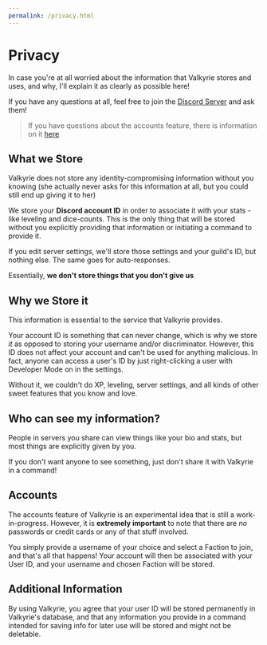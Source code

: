 ```yaml
---
permalink: /privacy.html
---
```


# Privacy

In case you're at all worried about the information that Valkyrie stores and uses, and why, I'll explain it as clearly as possible here!

If you have any questions at all, feel free to join the [Discord Server](https://discord.gg/T2JZtuf) and ask them!

> If you have questions about the accounts feature, there is information on it [here](https://wubzygd.github.io/Valkyrie/privacy#accounts)

## What we Store

Valkyrie does not store any identity-compromising information without you knowing (she actually never asks for this information at all, but you could still end up giving it to her)

We store your **Discord account ID** in order to associate it with your stats - like leveling and dice-counts. This is the only thing that will be stored without you explicitly providing that information or initiating a command to provide it.

If you edit server settings, we'll store those settings and your guild's ID, but nothing else. The same goes for auto-responses.

Essentially, **we don't store things that you don't give us**

## Why we Store it

This information is essential to the service that Valkyrie provides.

Your account ID is something that can never change, which is why we store *it* as opposed to storing your username and/or discriminator. However, this ID does not affect your account and can't be used for anything malicious. In fact, anyone can access a user's ID by just right-clicking a user with Developer Mode on in the settings.

Without it, we couldn't do XP, leveling, server settings, and all kinds of other sweet features that you know and love.

## Who can see my information?

People in servers you share can view things like your bio and stats, but most things are explicitly given by you.

If you don't want anyone to see something, just don't share it with Valkyrie in a command!

## Accounts

The accounts feature of Valkyrie is an experimental idea that is still a work-in-progress. However, it is **extremely important** to note that there are *no* passwords or credit cards or any of that stuff involved.

You simply provide a username of your choice and select a Faction to join, and that's all that happens! Your account will then be associated with your User ID, and your username and chosen Faction will be stored.

## Additional Information

By using Valkyrie, you agree that your user ID will be stored permanently in Valkyrie's database, and that any information you provide in a command intended for saving info for later use will be stored and might not be deletable.
